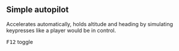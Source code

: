 ## Simple autopilot

Accelerates automatically, holds altitude and heading by simulating keypresses like a player would be in control.

<kbd>F12</kbd> toggle
